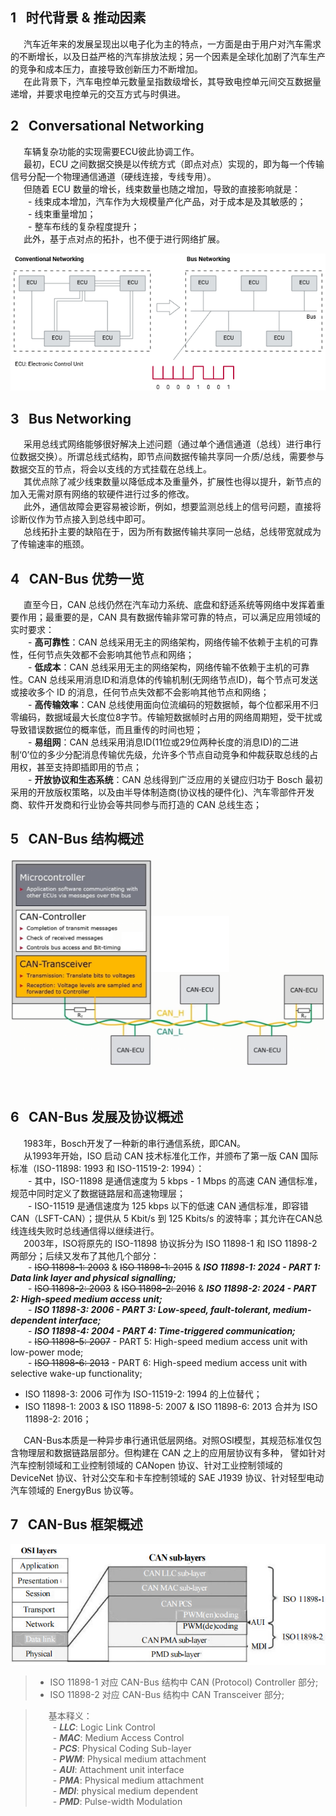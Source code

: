 ## 1 &#8194;时代背景 & 推动因素

&#8194;&#8195;汽车近年来的发展呈现出以电子化为主的特点，一方面是由于用户对汽车需求的不断增长，以及日益严格的汽车排放法规；另一个因素是全球化加剧了汽车生产的竞争和成本压力，直接导致创新压力不断增加。  
&#8194;&#8195;在此背景下，汽车电控单元数量呈指数级增长，其导致电控单元间交互数据量递增，并要求电控单元的交互方式与时俱进。

## 2 &#8194;Conversational Networking

&#8194;&#8195;车辆复杂功能的实现需要ECU彼此协调工作。  
&#8194;&#8195;最初，ECU 之间数据交换是以传统方式（即点对点）实现的，即为每一个传输信号分配一个物理通信通道（硬线连接，专线专用）。  
&#8194;&#8195;但随着 ECU 数量的增长，线束数量也随之增加，导致的直接影响就是：  
&#8194;&#8194;&#8195;- 线束成本增加，汽车作为大规模量产化产品，对于成本是及其敏感的；  
&#8194;&#8194;&#8195;- 线束重量增加；  
&#8194;&#8194;&#8195;- 整车布线的复杂程度提升；  
&#8194;&#8195;此外，基于点对点的拓扑，也不便于进行网络扩展。

![image](https://github.com/ONEOKCAT/Vehicle_Notes/blob/main/INSET/CAN-Bus_Networking.png)

## 3 &#8194;Bus Networking

&#8194;&#8195;采用总线式网络能够很好解决上述问题（通过单个通信通道（总线）进行串行位数据交换）。所谓总线式结构，即节点间数据传输共享同一介质/总线，需要参与数据交互的节点，将会以支线的方式挂载在总线上。  
&#8194;&#8195;其优点除了减少线束数量以降低成本及重量外，扩展性也得以提升，新节点的加入无需对原有网络的软硬件进行过多的修改。  
&#8194;&#8195;此外，通信故障会更容易被诊断，例如，想要监测总线上的信号问题，直接将诊断仪作为节点接入到总线中即可。  
&#8194;&#8195;总线拓扑主要的缺陷在于，因为所有数据传输共享同一总结，总线带宽就成为了传输速率的瓶颈。

## 4 &#8194;CAN-Bus 优势一览

&#8194;&#8195;直至今日，CAN 总线仍然在汽车动力系统、底盘和舒适系统等网络中发挥着重要作用；最重要的是，CAN 具有数据传输非常可靠的特点，可以满足应用领域的实时要求：  
&#8194;&#8194;&#8195;- **高可靠性**：CAN 总线采用无主的网络架构，网络传输不依赖于主机的可靠性，任何节点失效都不会影响其他节点和网络；  
&#8194;&#8194;&#8195;- **低成本**：CAN 总线采用无主的网络架构，网络传输不依赖于主机的可靠性。CAN 总线采用消息ID和消息体的传输机制(无网络节点ID)，每个节点可发送或接收多个 ID 的消息，任何节点失效都不会影响其他节点和网络；  
&#8194;&#8194;&#8195;- **高传输效率**：CAN 总线使用面向位流编码的短数据帧，每个位都采用不归零编码，数据域最大长度位8字节。传输短数据帧时占用的网络周期短，受干扰或导致错误数据位的概率低，而且重传的时间也短；  
&#8194;&#8194;&#8195;- **易组网**：CAN 总线采用消息ID(11位或29位两种长度的消息ID)的二进制‘0’位的多少分配消息传输优先级，允许多个节点自动竞争和仲裁获取总线的占用权，甚至支持即插即用的节点；  
&#8194;&#8194;&#8195;- **开放协议和生态系统**：CAN 总线得到广泛应用的关键应归功于 Bosch 最初采用的开放版权策略，以及由半导体制造商(协议栈的硬件化)、汽车零部件开发商、软件开发商和行业协会等共同参与而打造的 CAN 总线生态；

## 5 &#8194;CAN-Bus 结构概述

![image](https://github.com/ONEOKCAT/Vehicle_Notes/blob/main/INSET/CAN-Bus_CAN%20Structure.png)

&#8194;&#8195;

## 6 &#8194;CAN-Bus 发展及协议概述

&#8194;&#8195;1983年，Bosch开发了一种新的串行通信系统，即CAN。  
&#8194;&#8195;从1993年开始，ISO 启动 CAN 技术标准化工作，并颁布了第一版 CAN 国际标准（ISO-11898: 1993 和 ISO-11519-2: 1994）：  
&#8194;&#8194;&#8195;- 其中，ISO-11898 是通信速度为 5 kbps - 1 Mbps 的高速 CAN 通信标准，规范中同时定义了数据链路层和高速物理层；  
&#8194;&#8194;&#8195;- ISO-11519 是通信速度为 125 kbps 以下的低速 CAN 通信标准，即容错 CAN（LSFT-CAN）；提供从 5 Kbit/s 到 125 Kbits/s 的波特率；其允许在CAN总线连线失败时总线通信得以继续进行。  
&#8194;&#8195;2003年，ISO将原先的 ISO-11898 协议拆分为 ISO 11898-1 和 ISO 11898-2 两部分；后续又发布了其他几个部分：  
&#8194;&#8194;&#8195;- ~~ISO 11898-1: 2003~~ & ~~ISO 11898-1: 2015~~ & ***ISO 11898-1: 2024 - PART 1: Data link layer and physical signalling;***   
&#8194;&#8194;&#8195;- ~~ISO 11898-2: 2003~~ & ~~ISO 11898-2: 2016~~ & ***ISO 11898-2: 2024 - PART 2: High-speed medium access unit;***  
&#8194;&#8194;&#8195;- ***ISO 11898-3: 2006 - PART 3: Low-speed, fault-tolerant, medium-dependent interface;***  
&#8194;&#8194;&#8195;- ***ISO 11898-4: 2004 - PART 4: Time-triggered communication;***  
&#8194;&#8194;&#8195;- ~~ISO 11898-5: 2007~~ - PART 5: High-speed medium access unit with low-power mode;  
&#8194;&#8194;&#8195;- ~~ISO 11898-6: 2013~~ - PART 6: High-speed medium access unit with selective wake-up functionality;  
* ISO 11898-3: 2006 可作为 ISO-11519-2: 1994 的上位替代；  
* ISO 11898-1: 2003 & ISO 11898-5: 2007 & ISO 11898-6: 2013 合并为 ISO 11898-2: 2016；

&#8194;&#8195;CAN-Bus本质是一种异步串行通讯低层网络。对照OSI模型，其规范标准仅包含物理层和数据链路层部分。但构建在 CAN 之上的应用层协议有多种， 譬如针对汽车控制领域和工业控制领域的 CANopen 协议、针对工业控制领域的 DeviceNet 协议、针对公交车和卡车控制领域的 SAE J1939 协议、针对轻型电动汽车领域的 EnergyBus 协议等。

## 7 &#8194;CAN-Bus 框架概述

![image](https://github.com/ONEOKCAT/Vehicle_Notes/blob/main/INSET/CAN-Bus_the%20relationship%20between%20the%20OSI%20layers%20and%20the%20CAN%20sub-layers.png)

>* ISO 11898-1 对应 CAN-Bus 结构中 CAN (Protocol) Controller 部分;
>* ISO 11898-2 对应 CAN-Bus 结构中 CAN Transceiver 部分;

>&#8194;&#8195;基本释义：  
&#8194;&#8194;&#8195;- ***LLC***: Logic Link Control  
&#8194;&#8194;&#8195;- ***MAC***: Medium Access Control   
&#8194;&#8194;&#8195;- ***PCS***: Physical Coding Sub-layer   
&#8194;&#8194;&#8195;- ***PWM***: Physical medium attachment  
&#8194;&#8194;&#8195;- ***AUI***: Attachment unit interface  
&#8194;&#8194;&#8195;- ***PMA***: Physical medium attachment  
&#8194;&#8194;&#8195;- ***MDI***: physical medium dependent  
&#8194;&#8194;&#8195;- ***PMD***: Pulse-width Modulation  




